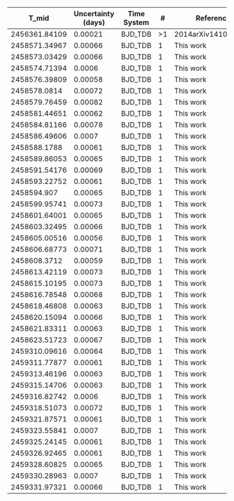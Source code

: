 |T_mid|Uncertainty (days)           |Time System|#                                            |Reference                           |
|-----|-----------------------------|-----------|---------------------------------------------|------------------------------------|
|2456361.84109|0.00021                      |BJD_TDB    |>1                                           |2014arXiv1410.3449A                 |
|2458571.34967|0.00066                      |BJD_TDB    |1                                            |This work                           |
|2458573.03429|0.00066                      |BJD_TDB    |1                                            |This work                           |
|2458574.71394|0.0006                       |BJD_TDB    |1                                            |This work                           |
|2458576.39809|0.00058                      |BJD_TDB    |1                                            |This work                           |
|2458578.0814|0.00072                      |BJD_TDB    |1                                            |This work                           |
|2458579.76459|0.00082                      |BJD_TDB    |1                                            |This work                           |
|2458581.44651|0.00062                      |BJD_TDB    |1                                            |This work                           |
|2458584.81166|0.00078                      |BJD_TDB    |1                                            |This work                           |
|2458586.49606|0.0007                       |BJD_TDB    |1                                            |This work                           |
|2458588.1788|0.00061                      |BJD_TDB    |1                                            |This work                           |
|2458589.86053|0.00065                      |BJD_TDB    |1                                            |This work                           |
|2458591.54176|0.00069                      |BJD_TDB    |1                                            |This work                           |
|2458593.22752|0.00061                      |BJD_TDB    |1                                            |This work                           |
|2458594.907|0.00065                      |BJD_TDB    |1                                            |This work                           |
|2458599.95741|0.00073                      |BJD_TDB    |1                                            |This work                           |
|2458601.64001|0.00065                      |BJD_TDB    |1                                            |This work                           |
|2458603.32495|0.00066                      |BJD_TDB    |1                                            |This work                           |
|2458605.00516|0.00056                      |BJD_TDB    |1                                            |This work                           |
|2458606.68773|0.00071                      |BJD_TDB    |1                                            |This work                           |
|2458608.3712|0.00059                      |BJD_TDB    |1                                            |This work                           |
|2458613.42119|0.00073                      |BJD_TDB    |1                                            |This work                           |
|2458615.10195|0.00073                      |BJD_TDB    |1                                            |This work                           |
|2458616.78548|0.00068                      |BJD_TDB    |1                                            |This work                           |
|2458618.46808|0.00063                      |BJD_TDB    |1                                            |This work                           |
|2458620.15094|0.00066                      |BJD_TDB    |1                                            |This work                           |
|2458621.83311|0.00063                      |BJD_TDB    |1                                            |This work                           |
|2458623.51723|0.00067                      |BJD_TDB    |1                                            |This work                           |
|2459310.09616|0.00064                      |BJD_TDB    |1                                            |This work                           |
|2459311.77877|0.00061                      |BJD_TDB    |1                                            |This work                           |
|2459313.46196|0.00063                      |BJD_TDB    |1                                            |This work                           |
|2459315.14706|0.00063                      |BJD_TDB    |1                                            |This work                           |
|2459316.82742|0.0006                       |BJD_TDB    |1                                            |This work                           |
|2459318.51073|0.00072                      |BJD_TDB    |1                                            |This work                           |
|2459321.87571|0.00061                      |BJD_TDB    |1                                            |This work                           |
|2459323.55841|0.0007                       |BJD_TDB    |1                                            |This work                           |
|2459325.24145|0.00061                      |BJD_TDB    |1                                            |This work                           |
|2459326.92465|0.00061                      |BJD_TDB    |1                                            |This work                           |
|2459328.60825|0.00065                      |BJD_TDB    |1                                            |This work                           |
|2459330.28963|0.0007                       |BJD_TDB    |1                                            |This work                           |
|2459331.97321|0.00066                      |BJD_TDB    |1                                            |This work                           |
